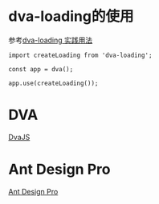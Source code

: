 # dva-loading的使用
参考[dva-loading 实践用法](https://blog.csdn.net/qq_40963664/article/details/80697708)

```
import createLoading from 'dva-loading';
 
const app = dva();
 
app.use(createLoading());
```



# DVA
[DvaJS](https://dvajs.com/guide/introduce-class.html#react-%E6%B2%A1%E6%9C%89%E8%A7%A3%E5%86%B3%E7%9A%84%E9%97%AE%E9%A2%98)


# Ant Design Pro
[Ant Design Pro](https://pro.ant.design/docs/getting-started-cn#%E7%9B%AE%E5%BD%95%E7%BB%93%E6%9E%84)